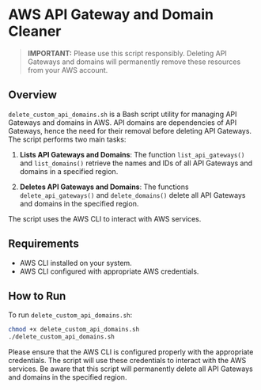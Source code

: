 # AWS API Gateway and Domain Cleaner

> **IMPORTANT:** Please use this script responsibly. Deleting API Gateways and domains will permanently remove these resources from your AWS account.

## Overview
`delete_custom_api_domains.sh` is a Bash script utility for managing API Gateways and domains in AWS. API domains are dependencies of API Gateways, hence the need for their removal before deleting API Gateways. The script performs two main tasks:

1. **Lists API Gateways and Domains**: The function `list_api_gateways()` and `list_domains()` retrieve the names and IDs of all API Gateways and domains in a specified region.

2. **Deletes API Gateways and Domains**: The functions `delete_api_gateways()` and `delete_domains()` delete all API Gateways and domains in the specified region.

The script uses the AWS CLI to interact with AWS services.

## Requirements
- AWS CLI installed on your system.
- AWS CLI configured with appropriate AWS credentials.

## How to Run
To run `delete_custom_api_domains.sh`:

```bash
chmod +x delete_custom_api_domains.sh
./delete_custom_api_domains.sh
```

Please ensure that the AWS CLI is configured properly with the appropriate credentials. The script will use these credentials to interact with the AWS services. Be aware that this script will permanently delete all API Gateways and domains in the specified region.
